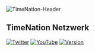 ![TimeNation-Header](https://i.ibb.co/ctgbF4w/Time-Nation-Header-NEW.png)

## TimeNation Netzwerk

[![Twitter](https://img.shields.io/twitter/follow/timenationnet?color=%231DA1F2&logo=twitter&style=for-the-badge)](https://twitter.com/@TimeNationNET)
[![YouTube](https://img.shields.io/youtube/channel/subscribers/UC5IC_t6OsrULJfVVxQcV0Tg?color=%20%23c4302b&label=TimeNation%20Netzwerk&logo=youtube&style=for-the-badge)](https://www.youtube.com/channel/UC5IC_t6OsrULJfVVxQcV0Tg)
[![Version](https://img.shields.io/badge/TimeNation%20Version-v2.0-informational?style=for-the-badge&logo=appveyor)](https://timenation.net)
